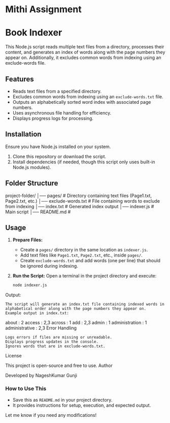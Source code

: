 # Mithi Assignment
# Book Indexer

This Node.js script reads multiple text files from a directory, processes their content, and generates an index of words along with the page numbers they appear on. Additionally, it excludes common words from indexing using an exclude-words file.

## Features
- Reads text files from a specified directory.
- Excludes common words from indexing using an `exclude-words.txt` file.
- Outputs an alphabetically sorted word index with associated page numbers.
- Uses asynchronous file handling for efficiency.
- Displays progress logs for processing.

## Installation
Ensure you have Node.js installed on your system.

1. Clone this repository or download the script.
2. Install dependencies (if needed, though this script only uses built-in Node.js modules).

## Folder Structure
project-folder/ │── pages/ # Directory containing text files (Page1.txt, Page2.txt, etc.) │── exclude-words.txt # File containing words to exclude from indexing │── index.txt # Generated index output │── indexer.js # Main script │── README.md # 

## Usage

1. **Prepare Files:**
   - Create a `pages/` directory in the same location as `indexer.js`.
   - Add text files like `Page1.txt`, `Page2.txt`, etc., inside `pages/`.
   - Create `exclude-words.txt` and add words (one per line) that should be ignored during indexing.

2. **Run the Script:**
   Open a terminal in the project directory and execute:
   ```sh
   node indexer.js
Output:

    The script will generate an index.txt file containing indexed words in alphabetical order along with the page numbers they appear on.
    Example output in index.txt:
about : 2
access : 2,3
across : 1
add : 2,3
admin : 1
administration : 1
administrative : 2,3
Error Handling

    Logs errors if files are missing or unreadable.
    Displays progress updates in the console.
    Ignores words that are in exclude-words.txt.

License

This project is open-source and free to use.
Author

Developed by NageshKumar Gunji


### **How to Use This**
- Save this as `README.md` in your project directory.
- It provides instructions for setup, execution, and expected output.

Let me know if you need any modifications! 

